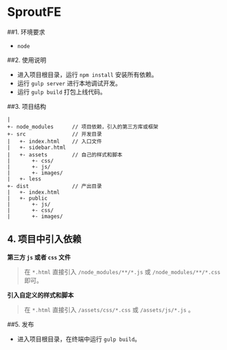 # SproutFE

##1. 环境要求

* `node`

##2. 使用说明
*  进入项目根目录，运行 `npm install` 安装所有依赖。
*  运行 `gulp server` 进行本地调试开发。
*  运行 `gulp build` 打包上线代码。

##3. 项目结构
```
|
+- node_modules      // 项目依赖，引入的第三方库或框架
+- src               // 开发目录
|   +- index.html    // 入口文件
|   +- sidebar.html
|   +- assets		 // 自己的样式和脚本
|		+- css/
|		+- js/
|		+- images/
|   +- less
+- dist              // 产出目录
|   +- index.html
|   +- public
|		+- js/
|		+- css/
|		+- images/
```

## 4. 项目中引入依赖

**第三方 `js` 或者 `css` 文件**

> 在 `*.html` 直接引入 `/node_modules/**/*.js` 或 `/node_modules/**/*.css` 即可。

**引入自定义的样式和脚本**

> 在 `*.html` 直接引入 `/assets/css/*.css` 或 `/assets/js/*.js` 。

##5. 发布
* 进入项目根目录，在终端中运行 `gulp build`。

